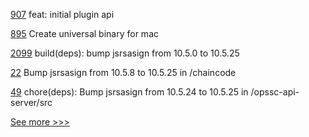 
[907](https://github.com/hyperledger/aries-framework-javascript/pull/907) feat: initial plugin api

[895](https://github.com/hyperledger-labs/solang/pull/895) Create universal binary for mac

[2099](https://github.com/hyperledger/cactus/pull/2099) build(deps): bump jsrsasign from 10.5.0 to 10.5.25

[22](https://github.com/hyperledger-labs/karma-charity-platform/pull/22) Bump jsrsasign from 10.5.8 to 10.5.25 in /chaincode

[49](https://github.com/hyperledger-labs/fabric-opssc/pull/49) chore(deps): Bump jsrsasign from 10.5.24 to 10.5.25 in /opssc-api-server/src


[See more >>>](https://start-here.hyperledger.org/pull-requests)
